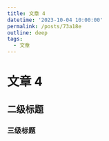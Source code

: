 ```yaml
---
title: 文章 4
datetime: '2023-10-04 10:00:00'
permalink: /posts/73a18e
outline: deep
tags:
  - 文章
---
```


# 文章 4

## 二级标题

### 三级标题
